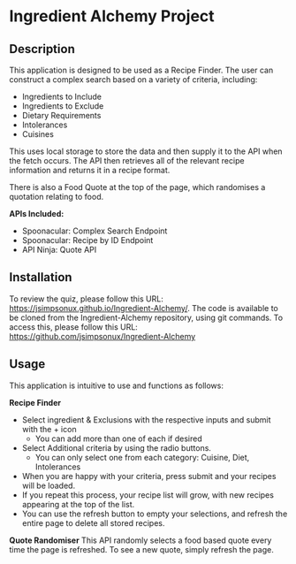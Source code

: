 # Ingredient Alchemy Project

## Description

This application is designed to be used as a Recipe Finder. The user can construct a complex search based on a variety of criteria, including:
* Ingredients to Include
* Ingredients to Exclude
* Dietary Requirements
* Intolerances
* Cuisines

This uses local storage to store the data and then supply it to the API when the fetch occurs. The API then retrieves all of the relevant recipe information and returns it in a recipe format.

There is also a Food Quote at the top of the page, which randomises a quotation relating to food.

**APIs Included:**

* Spoonacular: Complex Search Endpoint
* Spoonacular: Recipe by ID Endpoint
* API Ninja: Quote API

## Installation

To review the quiz, please follow this URL: https://jsimpsonux.github.io/Ingredient-Alchemy/. The code is available to be cloned from the Ingredient-Alchemy repository, using git commands. To access this, please follow this URL: https://github.com/jsimpsonux/Ingredient-Alchemy

## Usage

This application is intuitive to use and functions as follows:

**Recipe Finder**
* Select ingredient & Exclusions with the respective inputs and submit with the + icon
  * You can add more than one of each if desired
* Select Additional criteria by using the radio buttons.
  * You can only select one from each category: Cuisine, Diet, Intolerances
* When you are happy with your criteria, press submit and your recipes will be loaded.
* If you repeat this process, your recipe list will grow, with new recipes appearing at the top of the list.
* You can use the refresh button to empty your selections, and refresh the entire page to delete all stored recipes.

**Quote Randomiser**
This API randomly selects a food based quote every time the page is refreshed. To see a new quote, simply refresh the page.

